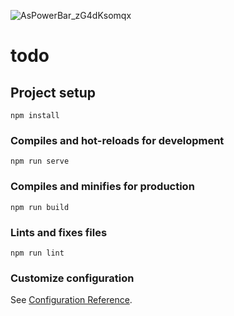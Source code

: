 ![AsPowerBar_zG4dKsomqx](https://user-images.githubusercontent.com/31592099/225005327-673a8a99-d1d8-4232-b4ad-6d941b54478c.png)


# todo

## Project setup
```
npm install
```

### Compiles and hot-reloads for development
```
npm run serve
```

### Compiles and minifies for production
```
npm run build
```

### Lints and fixes files
```
npm run lint
```

### Customize configuration
See [Configuration Reference](https://cli.vuejs.org/config/).

